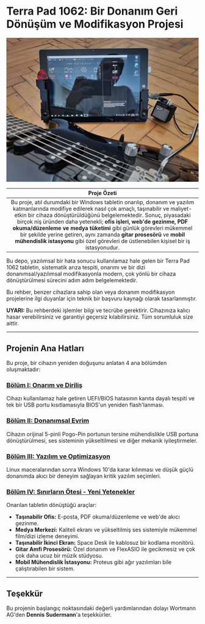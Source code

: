 # Terra Pad 1062: Bir Donanım Geri Dönüşüm ve Modifikasyon Projesi

<p align="center">
  <img src="./assets/images/guitar_and_tablet_close_photo.jpg" width="650">
</p>

| **Proje Özeti** |
| :---: |
| Bu proje, atıl durumdaki bir Windows tabletin onarılıp, donanım ve yazılım katmanlarında modifiye edilerek nasıl çok amaçlı, taşınabilir ve maliyet-etkin bir cihaza dönüştürüldüğünü belgelemektedir. Sonuç, piyasadaki birçok niş üründen daha yetenekli; **ofis işleri, web'de gezinme, PDF okuma/düzenleme ve medya tüketimi** gibi günlük görevleri mükemmel bir şekilde yerine getiren, aynı zamanda **gitar prosesörü** ve **mobil mühendislik istasyonu** gibi özel görevleri de üstlenebilen kişisel bir iş istasyonudur. |

Bu depo, yazılımsal bir hata sonucu kullanılamaz hale gelen bir Terra Pad 1062 tabletin, sistematik arıza tespiti, onarımı ve bir dizi donanımsal/yazılımsal modifikasyonla modern, çok yönlü bir cihaza dönüştürülmesi sürecini adım adım belgelemektedir.

Bu rehber, benzer cihazlara sahip olan veya donanım modifikasyon projelerine ilgi duyanlar için teknik bir başvuru kaynağı olarak tasarlanmıştır.

**UYARI:** Bu rehberdeki işlemler bilgi ve tecrübe gerektirir. Cihazınıza kalıcı hasar verebilirsiniz ve garantiyi geçersiz kılabilirsiniz. Tüm sorumluluk size aittir.

---

## Projenin Ana Hatları

Bu proje, bir cihazın yeniden doğuşunu anlatan 4 ana bölümden oluşmaktadır:

### **[Bölüm I: Onarım ve Diriliş](./docs/1_Repair_and_Resurrection.md)**
Cihazı kullanılamaz hale getiren UEFI/BIOS hatasının kanıta dayalı tespiti ve tek bir USB portu kısıtlamasıyla BIOS'un yeniden flash'lanması.

### **[Bölüm II: Donanımsal Evrim](./docs/2_Hardware_Evolution.md)**
Cihazın orijinal 5-pinli Pogo-Pin portunun tersine mühendislikle USB portuna dönüştürülmesi, ses sisteminin yükseltilmesi ve diğer mekanik iyileştirmeler.

### **[Bölüm III: Yazılım ve Optimizasyon](./docs/3_Software_and_Optimization.md)**
Linux maceralarından sonra Windows 10'da karar kılınması ve düşük güçlü donanımda akıcı bir deneyim sağlayan kritik yazılım seçimleri.

### **[Bölüm IV: Sınırların Ötesi - Yeni Yetenekler](./docs/4_Beyond_The_Limits.md)**
Onarılan tabletin dönüştüğü araçlar:
*   **Taşınabilir Ofis:** E-posta, PDF okuma/düzenleme ve web'de akıcı gezinme.
*   **Medya Merkezi:** Kaliteli ekranı ve yükseltilmiş ses sistemiyle mükemmel film/dizi izleme deneyimi.
*   **Taşınabilir İkinci Ekran:** Space Desk ile kablosuz bir kodlama monitörü.
*   **Gitar Amfi Prosesörü:** Özel donanım ve FlexASIO ile gecikmesiz ve çok çok daha ucuz bir müzik stüdyosu.
*   **Mobil Mühendislik İstasyonu:** Proteus gibi ağır yazılımları bile çalıştırabilen bir sistem.

---

## Teşekkür

Bu projenin başlangıç noktasındaki değerli yardımlarından dolayı Wortmann AG'den **Dennis Sudermann**'a teşekkürler.


